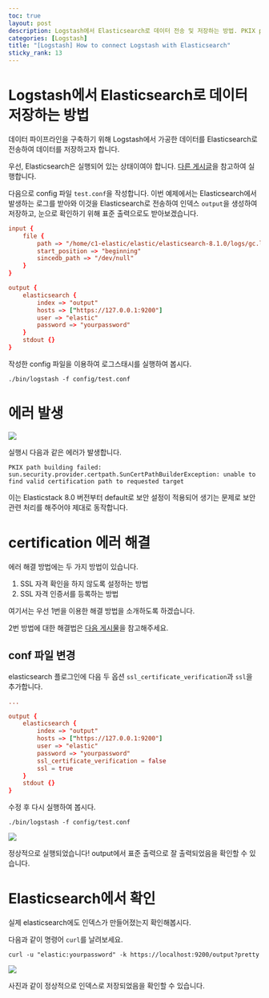 ```yaml
---
toc: true
layout: post
description: Logstash에서 Elasticsearch로 데이터 전송 및 저장하는 방법. PKIX path building failed 에러 해결법.
categories: [Logstash]
title: "[Logstash] How to connect Logstash with Elasticsearch"
sticky_rank: 13
---
```


# Logstash에서 Elasticsearch로 데이터 저장하는 방법

데이터 파이프라인을 구축하기 위해 Logstash에서 가공한 데이터를 Elasticsearch로 전송하여 데이터를 저장하고자 합니다.

우선, Elasticsearch은 실행되어 있는 상태이여야 합니다. [다른 게시글](https://knu-cd2.github.io/blog/elasticsearch/kibana/2022/05/11/intergrating-elasticsearch-and-kibana.html)을 참고하여 실행합니다.

다음으로 config 파일 `test.conf`을 작성합니다. 이번 예제에서는 Elasticsearch에서 발생하는 로그를 받아와 이것을 Elasticsearch로 전송하여 인덱스 `output`을 생성하여 저장하고, 눈으로 확인하기 위해 표준 출력으로도 받아보겠습니다.

```conf
input {
    file {
        path => "/home/c1-elastic/elastic/elasticsearch-8.1.0/logs/gc.log"
        start_position => "beginning"
        sincedb_path => "/dev/null"
    }
}

output {
    elasticsearch {
        index => "output"
        hosts => ["https://127.0.0.1:9200"]
        user => "elastic"
        password => "yourpassword"
    }
    stdout {}
}
```

작성한 config 파일을 이용하여 로그스태시를 실행하여 봅시다.

```shell
./bin/logstash -f config/test.conf
```

# 에러 발생

![]({{site.baseurl}}/images/2022-05-14-logstash-to-elasticsearch/error1.png)

실행시 다음과 같은 에러가 발생합니다.

`PKIX path building failed: sun.security.provider.certpath.SunCertPathBuilderException: unable to find valid certification path to requested target`

이는 Elasticstack 8.0 버전부터 default로 보안 설정이 적용되어 생기는 문제로 보안 관련 처리를 해주어야 제대로 동작합니다.

# certification 에러 해결

에러 해결 방법에는 두 가지 방법이 있습니다.
1. SSL 자격 확인을 하지 않도록 설정하는 방법
2. SSL 자격 인증서를 등록하는 방법

여기서는 우선 1번을 이용한 해결 방법을 소개하도록 하겠습니다.

2번 방법에 대한 해결법은 [다음 게시물](https://knu-cd2.github.io/blog/logstash/2022/05/14/pkix-path-building-failed.html)을 참고해주세요.

## conf 파일 변경

elasticsearch 플로그인에 다음 두 옵션 `ssl_certificate_verification`과 `ssl`을 추가합니다.
```conf
...

output {
    elasticsearch {
        index => "output"
        hosts => ["https://127.0.0.1:9200"]
        user => "elastic"
        password => "yourpassword"
        ssl_certificate_verification = false
        ssl = true
    }
    stdout {}
}
```

수정 후 다시 실행하여 봅시다.

```shell
./bin/logstash -f config/test.conf
```

![]({{site.baseurl}}/images/2022-05-14-logstash-to-elasticsearch/done1.png)

정상적으로 실행되었습니다! output에서 표준 출력으로 잘 출력되었음을 확인할 수 있습니다.

# Elasticsearch에서 확인

실제 elasticsearch에도 인덱스가 만들어졌는지 확인해봅시다.

다음과 같이 명령어 `curl`를 날려보세요.

```shell
curl -u "elastic:yourpassword" -k https://localhost:9200/output?pretty
```

![]({{site.baseurl}}/images/2022-05-14-logstash-to-elasticsearch/done2.png)

사진과 같이 정상적으로 인덱스로 저장되었음을 확인할 수 있습니다.